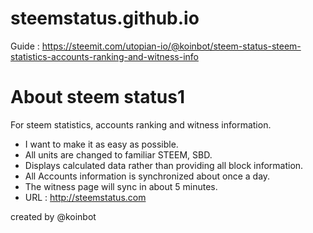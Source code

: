 # steemstatus.github.io
Guide : https://steemit.com/utopian-io/@koinbot/steem-status-steem-statistics-accounts-ranking-and-witness-info

# About steem status1
For steem statistics, accounts ranking and witness information.

* I want to make it as easy as possible.
* All units are changed to familiar STEEM, SBD.
* Displays calculated data rather than providing all block information.
* All Accounts information is synchronized about once a day.
* The witness page will sync in about 5 minutes.
* URL : http://steemstatus.com


created by @koinbot

